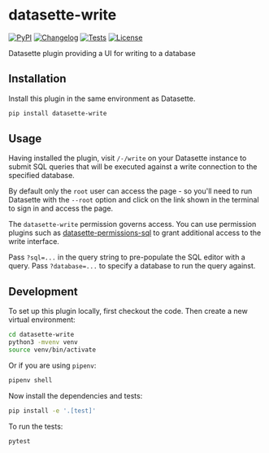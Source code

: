 # datasette-write

[![PyPI](https://img.shields.io/pypi/v/datasette-write.svg)](https://pypi.org/project/datasette-write/)
[![Changelog](https://img.shields.io/github/v/release/simonw/datasette-write?label=changelog)](https://github.com/simonw/datasette-write/releases)
[![Tests](https://github.com/simonw/datasette-write/workflows/Test/badge.svg)](https://github.com/simonw/datasette-write/actions?query=workflow%3ATest)
[![License](https://img.shields.io/badge/license-Apache%202.0-blue.svg)](https://github.com/simonw/datasette-write/blob/master/LICENSE)

Datasette plugin providing a UI for writing to a database

## Installation

Install this plugin in the same environment as Datasette.
```bash
pip install datasette-write
```
## Usage

Having installed the plugin, visit `/-/write` on your Datasette instance to submit SQL queries that will be executed against a write connection to the specified database.

By default only the `root` user can access the page - so you'll need to run Datasette with the `--root` option and click on the link shown in the terminal to sign in and access the page.

The `datasette-write` permission governs access. You can use permission plugins such as [datasette-permissions-sql](https://github.com/simonw/datasette-permissions-sql) to grant additional access to the write interface.

Pass `?sql=...` in the query string to pre-populate the SQL editor with a query. Pass `?database=...` to specify a database to run the query against.

## Development

To set up this plugin locally, first checkout the code. Then create a new virtual environment:
```bash
cd datasette-write
python3 -mvenv venv
source venv/bin/activate
```
Or if you are using `pipenv`:
```bash
pipenv shell
```
Now install the dependencies and tests:
```bash
pip install -e '.[test]'
```
To run the tests:
```bash
pytest
```

